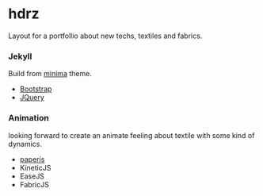# hdrz
Layout for a portfollio about new techs, textiles and fabrics.

### Jekyll
Build from [minima](https://github.com/jekyll/minima) theme.

* [Bootstrap](http://getbootstrap.com/)
* [JQuery](https://jquery.com/)


### Animation
looking forward to create an animate feeling about textile with some kind of dynamics.

* [paperjs](https://github.com/paperjs/paper.js)
* KineticJS
* EaseJS
* FabricJS

